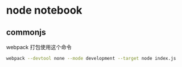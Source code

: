# node notebook

## commonjs

webpack 打包使用这个命令

```bash
webpack --devtool none --mode development --target node index.js
```
